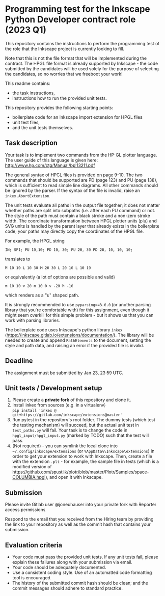 # Programming test for the Inkscape Python Developer contract role (2023 Q1)

This repository contains the instructions to perform the programming test of the role that the Inkscape project is currently looking to fill.

Note that this is not the file format that will be implemented during the contract. The HPGL file format is already supported by Inkscape - the code submitted by the candidates will be used solely for the purpose of selecting the candidates, so no worries that we freeboot your work!

This readme contains:
 * the task instructions,
 * instructions how to run the provided unit tests.

This repository provides the following starting points:
 * boilerplate code for an Inkscape import extension for HPGL files
 * unit test files,
 * and the unit tests themselves.

## Task description

Your task is to implement two commands from the HP-GL plotter language. The user guide of this language is given here: http://www.hp.com/ctg/Manual/bpl13211.pdf

The general syntax of HPGL files is provided on page 9-10. The two commands that should be supported are PD (page 123) and PU (page 138), which is sufficient to read simple line diagrams. All other commands should be ignored by the parser. If the syntax of the file is invalid, raise an `inkex.AbortExtension`.

The unit tests evaluate all paths in the output file together; it does not matter whether paths are split into subpaths (i.e. after each PU command) or not. The style of the path must contain a black stroke and a non-zero stroke width. The coordinate transformation between HPGL plotter units (plu) and SVG units is handled by the parent layer that already exists in the boilerplate code; your paths may directly copy the coordinates of the HPGL file.

For example, the HPGL string

`IN; SP1; PU 10,10; PD 10, 30; PU 20, 30 PD 20, 10, 10, 10;`

translates to 

`M 10 10 L 10 30 M 20 30 L 20 10 L 10 10`

or equivalently (a lot of options are possible and valid)

`m 10 10 v 20 m 10 0 v -20 h -10`

which renders as a "u" shaped path.

It is strongly recommended to use `pyparsing>=3.0.0` (or another parsing library that you're comfortable with) for this assignment, even though it might seem overkill for this simple problem - but it shows us that you can work with parsing libraries.

The boilerplate code uses Inkscape's python library `inkex` (https://inkscape.gitlab.io/extensions/documentation/). The library will be needed to create and append `PathElements` to the document, setting the style and path data, and raising an error if the provided file is invalid.

## Deadline

The assignment must be submitted by Jan 23, 23:59 UTC.

## Unit tests / Development setup

1. Please create a **private fork** of this repository and clone it.
1. Install inkex from sources (e.g. in a virtualenv) <br> `pip install 'inkex @ git+https://gitlab.com/inkscape/extensions@master' `
1. Run pytest in the repository's root folder. The dummy tests (which test the testing mechanism) will succeed, but the actual unit test in `test_paths.py` will fail. Your task is to change the code in `hpgl_input/hpgl_input.py` (marked by TODO) such that the test will pass.
1. (Not required) - you can symlink the local clone into `~/.config/inkscape/extensions` (or `%AppData%\Inkscape\extensions`) in order to get your extension to work with Inkscape. Then, create a file with the extension `.plt` - for example, the sample file in tests (which is a modified version of https://github.com/spustlik/plotr/blob/master/Plotr/Samples/space-COLUMBIA.hpgl), and open it with Inkscape.
## Submission

Please invite Gitlab user @joneuhauser into your private fork with Reporter access permissions.

Respond to the email that you received from the Hiring team by providing the link to your repository as well as the commit hash that contains your submission. 

## Evaluation criteria

* Your code must pass the provided unit tests. If any unit tests fail, please explain these failures along with your submission via email.
* Your code should be adequately documented.
* Use a consistent coding style. Use of an automatted code formatting tool is encouraged.
* The history of the submitted commit hash should be clean; and the commit messages should adhere to standard practice.
